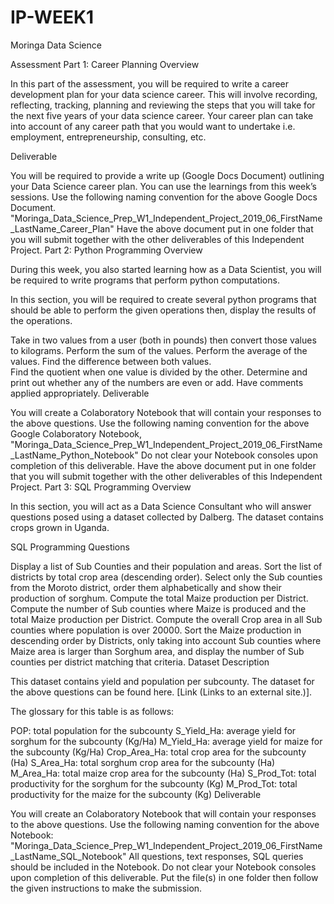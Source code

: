 # IP-WEEK1
Moringa Data Science

Assessment
Part 1: Career Planning
Overview

In this part of the assessment, you will be required to write a career development plan for your data science career. This will involve recording, reflecting, tracking, planning and reviewing the steps that you will take for the next five years of your data science career. Your career plan can take into account of any career path that you would want to undertake i.e. employment, entrepreneurship, consulting, etc.

Deliverable

You will be required to provide a write up (Google Docs Document) outlining your Data Science career plan. You can use the learnings from this week’s sessions.
Use the following naming convention for the above Google Docs Document.
"Moringa_Data_Science_Prep_W1_Independent_Project_2019_06_FirstName_LastName_Career_Plan"
Have the above document put in one folder that you will submit together with the other deliverables of this Independent Project.
Part 2: Python Programming
Overview

During this week, you also started learning how as a Data Scientist, you will be required to write programs that perform python computations.

In this section, you will be required to create several python programs that should be able to perform the given operations then, display the results of the operations.

Take in two values from a user (both in pounds) then convert those values to kilograms.
Perform the sum of the values.
Perform the average of the values.
Find the difference between both values.  
Find the quotient when one value is divided by the other.
Determine and print out whether any of the numbers are even or add.
Have comments applied appropriately.
Deliverable

You will create a Colaboratory Notebook that will contain your responses to the above questions.
Use the following naming convention for the above Google Colaboratory Notebook,
"Moringa_Data_Science_Prep_W1_Independent_Project_2019_06_FirstName_LastName_Python_Notebook"
Do not clear your Notebook consoles upon completion of this deliverable.
Have the above document put in one folder that you will submit together with the other deliverables of this Independent Project.
Part 3: SQL Programming
Overview

In this section, you will act as a Data Science Consultant who will answer questions posed using a dataset collected by Dalberg. The dataset contains crops grown in Uganda.

SQL Programming Questions

Display a list of Sub Counties and their population and areas.
Sort the list of districts by total crop area (descending order).
Select only the Sub counties from the Moroto district, order them alphabetically and show their production of sorghum.
Compute the total Maize production per District.
Compute the number of Sub counties where Maize is produced and the total Maize production per District.
Compute the overall Crop area in all Sub counties where population is over 20000.
Sort the Maize production in descending order by Districts, only taking into account Sub counties where Maize area is larger than Sorghum area, and display the number of Sub counties per district matching that criteria.
Dataset Description

This dataset contains yield and population per subcounty.  The dataset for the above questions can be found here. [Link (Links to an external site.)]. 

The glossary for this table is as follows:

POP: total population for the subcounty
S_Yield_Ha: average yield for sorghum for the subcounty (Kg/Ha)
M_Yield_Ha: average yield for maize for the subcounty (Kg/Ha)
Crop_Area_Ha: total crop area for the subcounty (Ha)
S_Area_Ha: total sorghum crop area for the subcounty (Ha)
M_Area_Ha: total maize crop area for the subcounty (Ha)
S_Prod_Tot: total productivity for the sorghum for the subcounty (Kg)
M_Prod_Tot: total productivity for the maize for the subcounty (Kg)
Deliverable

You will create an Colaboratory Notebook that will contain your responses to the above questions.
Use the following naming convention for the above Notebook:
"Moringa_Data_Science_Prep_W1_Independent_Project_2019_06_FirstName_LastName_SQL_Notebook"
All questions, text responses, SQL queries should be included in the Notebook.
Do not clear your Notebook consoles upon completion of this deliverable.
Put the file(s) in one folder then follow the given instructions to make the submission. 
